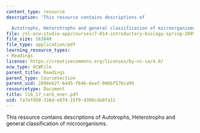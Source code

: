 ```yaml
---
content_type: resource
description: 'This resource contains descriptions of

  Autotrophs, Heterotrophs and general classification of microorganisms.'
file: /ol-ocw-studio-app/courses/7-014-introductory-biology-spring-2005/7a7efd99316de87415f9d360cda0fa51_l16_17_carb_ener.pdf
file_size: 163840
file_type: application/pdf
learning_resource_types:
- Readings
license: https://creativecommons.org/licenses/by-nc-sa/4.0/
ocw_type: OCWFile
parent_title: Readings
parent_type: CourseSection
parent_uid: 2894eb2f-6445-f646-6eaf-906bf576ca99
resourcetype: Document
title: l16_17_carb_ener.pdf
uid: 7a7efd99-316d-e874-15f9-d360cda0fa51
---
```

This resource contains descriptions of
Autotrophs, Heterotrophs and general classification of microorganisms.